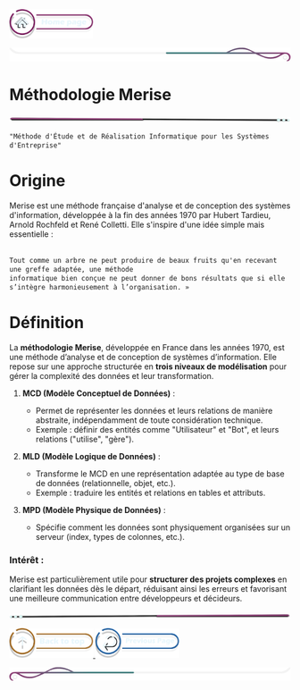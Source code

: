  <a href="../README.md">
  <img src="../assets/button/home_page.png" alt="Home page" style="width: 150px; height: auto;">
</a>

![border](../assets/line/border_deco_rt.png)

# Méthodologie Merise

![border](../assets/line/line-pink-point_l.png)

```
"Méthode d'Étude et de Réalisation Informatique pour les Systèmes d'Entreprise"
```

# Origine

Merise est une méthode française d'analyse et de conception des systèmes d'information, développée à la fin des années 1970 par Hubert Tardieu, Arnold Rochfeld et René Colletti. Elle s'inspire d'une idée simple mais essentielle :

```

Tout comme un arbre ne peut produire de beaux fruits qu'en recevant une greffe adaptée, une méthode
informatique bien conçue ne peut donner de bons résultats que si elle s’intègre harmonieusement à l’organisation. »
```

# Définition

La **méthodologie Merise**, développée en France dans les années 1970, est une méthode d’analyse et de conception de systèmes d’information. Elle repose sur une approche structurée en **trois niveaux de modélisation** pour gérer la complexité des données et leur transformation.

1. **MCD (Modèle Conceptuel de Données)** :

   - Permet de représenter les données et leurs relations de manière abstraite, indépendamment de toute considération technique.
   - Exemple : définir des entités comme "Utilisateur" et "Bot", et leurs relations ("utilise", "gère").

2. **MLD (Modèle Logique de Données)** :

   - Transforme le MCD en une représentation adaptée au type de base de données (relationnelle, objet, etc.).
   - Exemple : traduire les entités et relations en tables et attributs.

3. **MPD (Modèle Physique de Données)** :
   - Spécifie comment les données sont physiquement organisées sur un serveur (index, types de colonnes, etc.).

### **Intérêt** :

Merise est particulièrement utile pour **structurer des projets complexes** en clarifiant les données dès le départ, réduisant ainsi les erreurs et favorisant une meilleure communication entre développeurs et décideurs.

![border](../assets/line/line-pink-point_r.png)

<a href="#contexte-du-projet">
  <img src="../assets/button/back_to_top.png" alt="Back to top" style="width: 150px; height: auto;">
</a>
<a href="../README.md">
  <img src="../assets/button/previous_page.png" alt="previous" style="width: 150px; height: auto;">
</a>

![border](../assets/line/border_deco_l.png)
